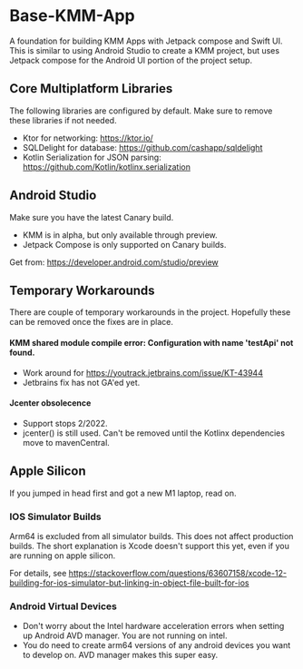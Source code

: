 # Base-KMM-App
A foundation for building KMM Apps with Jetpack compose and Swift UI.  This is similar to using
Android Studio to create a KMM project, but uses Jetpack compose for the Android UI portion of the
project setup. 

## Core Multiplatform Libraries
The following libraries are configured by default. Make sure to remove these libraries if not needed.
- Ktor for networking: https://ktor.io/ 
- SQLDelight for database: https://github.com/cashapp/sqldelight
- Kotlin Serialization for JSON parsing: https://github.com/Kotlin/kotlinx.serialization

## Android Studio
Make sure you have the latest Canary build. 
- KMM is in alpha, but only available through preview.
- Jetpack Compose is only supported on Canary builds.

Get from: https://developer.android.com/studio/preview

## Temporary Workarounds
There are couple of temporary workarounds in the project. Hopefully these can be removed once the fixes are in place.

#### KMM shared module compile error: Configuration with name 'testApi' not found.
- Work around for https://youtrack.jetbrains.com/issue/KT-43944
- Jetbrains fix has not GA'ed yet.

#### Jcenter obsolecence
- Support stops 2/2022. 
- jcenter() is still used. Can't be removed until the Kotlinx dependencies move to mavenCentral.

## Apple Silicon
If you jumped in head first and got a new M1 laptop, read on.

### IOS Simulator Builds
Arm64 is excluded from all simulator builds. This does not affect production builds. The short
explanation is Xcode doesn't support this yet, even if you are running on apple silicon. 

For details, see https://stackoverflow.com/questions/63607158/xcode-12-building-for-ios-simulator-but-linking-in-object-file-built-for-ios

### Android Virtual Devices
- Don't worry about the Intel hardware acceleration errors when setting up Android AVD manager. You are not running on intel. 
- You do need to create arm64 versions of any android devices you want to develop on. AVD manager makes this super easy.



